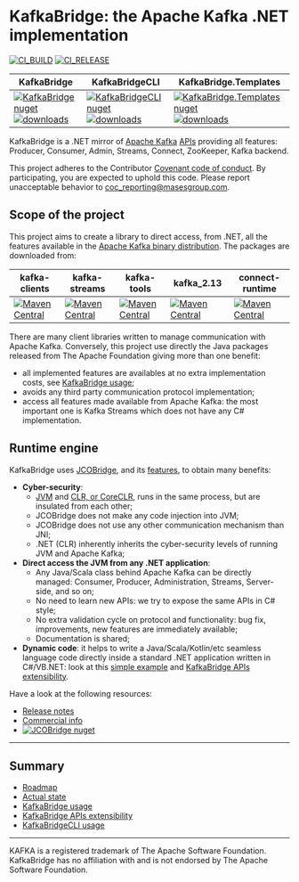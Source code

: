 # KafkaBridge: the Apache Kafka .NET implementation

[![CI_BUILD](https://github.com/masesgroup/KafkaBridge/actions/workflows/build.yaml/badge.svg)](https://github.com/masesgroup/KafkaBridge/actions/workflows/build.yaml) [![CI_RELEASE](https://github.com/masesgroup/KafkaBridge/actions/workflows/release.yaml/badge.svg)](https://github.com/masesgroup/KafkaBridge/actions/workflows/release.yaml) 

|KafkaBridge | KafkaBridgeCLI | KafkaBridge.Templates |
|---	|---	|---	|
|[![KafkaBridge nuget](https://img.shields.io/nuget/v/MASES.KafkaBridge)](https://www.nuget.org/packages/MASES.KafkaBridge) [![downloads](https://img.shields.io/nuget/dt/MASES.KafkaBridge)](https://www.nuget.org/packages/MASES.KafkaBridge) | [![KafkaBridgeCLI nuget](https://img.shields.io/nuget/v/MASES.KafkaBridgeCLI)](https://www.nuget.org/packages/MASES.KafkaBridgeCLI) [![downloads](https://img.shields.io/nuget/dt/MASES.KafkaBridgeCLI)](https://www.nuget.org/packages/MASES.KafkaBridgeCLI) | [![KafkaBridge.Templates nuget](https://img.shields.io/nuget/v/MASES.KafkaBridge.Templates)](https://www.nuget.org/packages/MASES.KafkaBridge.Templates) [![downloads](https://img.shields.io/nuget/dt/MASES.KafkaBridge.Templates)](https://www.nuget.org/packages/MASES.KafkaBridge.Templates)|

KafkaBridge is a .NET mirror of [Apache Kafka](https://kafka.apache.org/) [APIs](https://kafka.apache.org/documentation/#api) providing all features: Producer, Consumer, Admin, Streams, Connect, ZooKeeper, Kafka backend.

This project adheres to the Contributor [Covenant code of conduct](CODE_OF_CONDUCT.md). By participating, you are expected to uphold this code. Please report unacceptable behavior to coc_reporting@masesgroup.com.

## Scope of the project

This project aims to create a library to direct access, from .NET, all the features available in the [Apache Kafka binary distribution](https://kafka.apache.org/downloads). The packages are downloaded from:

|kafka-clients | kafka-streams | kafka-tools | kafka_2.13 | connect-runtime |
|---	|---	|---	|---	|---	|
|[![Maven Central](https://img.shields.io/maven-central/v/org.apache.kafka/kafka-clients.svg?label=Maven%20Central)](https://search.maven.org/search?q=g:%22org.apache.kafka%22%20AND%20a:%22kafka-clients%22) | [![Maven Central](https://img.shields.io/maven-central/v/org.apache.kafka/kafka-streams.svg?label=Maven%20Central)](https://search.maven.org/search?q=g:%22org.apache.kafka%22%20AND%20a:%22kafka-streams%22) | [![Maven Central](https://img.shields.io/maven-central/v/org.apache.kafka/kafka-tools.svg?label=Maven%20Central)](https://search.maven.org/search?q=g:%22org.apache.kafka%22%20AND%20a:%22kafka-tools%22) | [![Maven Central](https://img.shields.io/maven-central/v/org.apache.kafka/kafka_2.13.svg?label=Maven%20Central)](https://search.maven.org/search?q=g:%22org.apache.kafka%22%20AND%20a:%22kafka_2.13%22) | [![Maven Central](https://img.shields.io/maven-central/v/org.apache.kafka/connect-runtime.svg?label=Maven%20Central)](https://search.maven.org/search?q=g:%22org.apache.kafka%22%20AND%20a:%22connect-runtime%22) |

There are many client libraries written to manage communication with Apache Kafka. Conversely, this project use directly the Java packages released from The Apache Foundation giving more than one benefit:
* all implemented features are availables at no extra implementation costs, see [KafkaBridge usage](src/net/Documentation/articles/usage.md);
* avoids any third party communication protocol implementation;
* access all features made available from Apache Kafka: the most important one is Kafka Streams which does not have any C# implementation.

## Runtime engine

KafkaBridge uses [JCOBridge](https://www.jcobridge.com), and its [features](https://www.jcobridge.com/features/), to obtain many benefits:
* **Cyber-security**: 
  * [JVM](https://en.wikipedia.org/wiki/Java_virtual_machine) and [CLR, or CoreCLR,](https://en.wikipedia.org/wiki/Common_Language_Runtime) runs in the same process, but are insulated from each other;
  * JCOBridge does not make any code injection into JVM;
  * JCOBridge does not use any other communication mechanism than JNI;
  * .NET (CLR) inherently inherits the cyber-security levels of running JVM and Apache Kafka; 
* **Direct access the JVM from any .NET application**: 
  * Any Java/Scala class behind Apache Kafka can be directly managed: Consumer, Producer, Administration, Streams, Server-side, and so on;
  * No need to learn new APIs: we try to expose the same APIs in C# style;
  * No extra validation cycle on protocol and functionality: bug fix, improvements, new features are immediately available;
  * Documentation is shared;
* **Dynamic code**: it helps to write a Java/Scala/Kotlin/etc seamless language code directly inside a standard .NET application written in C#/VB.NET: look at this [simple example](https://www.jcobridge.com/net-examples/dotnet-examples/) and [KafkaBridge APIs extensibility](src/net/Documentation/articles/API_extensibility.md).

Have a look at the following resources:
- [Release notes](https://www.jcobridge.com/release-notes/)
- [Commercial info](https://www.jcobridge.com/pricing/)
- [![JCOBridge nuget](https://img.shields.io/nuget/v/MASES.JCOBridge)](https://www.nuget.org/packages/MASES.JCOBridge)

---
## Summary

* [Roadmap](src/net/Documentation/articles/roadmap.md)
* [Actual state](src/net/Documentation/articles/actualstate.md)
* [KafkaBridge usage](src/net/Documentation/articles/usage.md)
* [KafkaBridge APIs extensibility](src/net/Documentation/articles/API_extensibility.md)
* [KafkaBridgeCLI usage](src/net/Documentation/articles/usageCLI.md)

---

KAFKA is a registered trademark of The Apache Software Foundation. KafkaBridge has no affiliation with and is not endorsed by The Apache Software Foundation.

